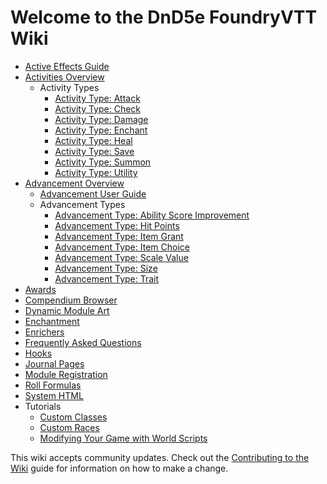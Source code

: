 # Welcome to the DnD5e FoundryVTT Wiki

- [Active Effects Guide](Active-Effect-Guide.md)
- [Activities Overview](Activities.md)
  - Activity Types
    - [Activity Type: Attack](Activity-Type-Attack.md)
    - [Activity Type: Check](Activity-Type-Check.md)
    - [Activity Type: Damage](Activity-Type-Damage.md)
    - [Activity Type: Enchant](Activity-Type-Enchant.md)
    - [Activity Type: Heal](Activity-Type-Heal.md)
    - [Activity Type: Save](Activity-Type-Save.md)
    - [Activity Type: Summon](Activity-Type-Summon.md)
    - [Activity Type: Utility](Activity-Type-Utility.md)
- [Advancement Overview](Advancement.md)
  - [Advancement User Guide](Advancement-User-Guide.md)
  - Advancement Types
    - [Advancement Type: Ability Score Improvement](Advancement-Type-Ability-Score-Improvement.md)
    - [Advancement Type: Hit Points](Advancement-Type-Hit-Points.md)
    - [Advancement Type: Item Grant](Advancement-Type-Item-Grant.md)
    - [Advancement Type: Item Choice](Advancement-Type-Item-Choice.md)
    - [Advancement Type: Scale Value](Advancement-Type-Scale-Value.md)
    - [Advancement Type: Size](Advancement-Type-Size.md)
    - [Advancement Type: Trait](Advancement-Type-Trait.md)
- [Awards](Awards.md)
- [Compendium Browser](Compendium-Browser.md)
- [Dynamic Module Art](Dynamic-Module-Art.md)
- [Enchantment](Enchantment.md)
- [Enrichers](Enrichers.md)
- [Frequently Asked Questions](FAQ.md)
- [Hooks](Hooks.md)
- [Journal Pages](Journal-Pages.md)
- [Module Registration](Module-Registration.md)
- [Roll Formulas](Roll-Formulas.md)
- [System HTML](System-HTML.md)
- Tutorials
  - [Custom Classes](Custom-Class-Advancement.md)
  - [Custom Races](Custom-Race-Tutorial.md)
  - [Modifying Your Game with World Scripts](Modifying-Your-Game-with-Scripts.md)

This wiki accepts community updates. Check out the [Contributing to the Wiki](Contributing-to-the-Wiki.md) guide for information on how to make a change.
